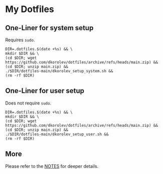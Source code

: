# My Dotfiles

## One-Liner for system setup

Requires `sudo`.

```
DIR=.dotfiles.$(date +%s) && \
mkdir $DIR && \
(cd $DIR; wget https://github.com/dkorolev/dotfiles/archive/refs/heads/main.zip) &&
(cd $DIR; unzip main.zip) &&
./$DIR/dotfiles-main/dkorolev_setup_system.sh &&
(rm -rf $DIR)
```

## One-Liner for user setup

Does not require `sudo`.

```
DIR=.dotfiles.$(date +%s) && \
mkdir $DIR && \
(cd $DIR; wget https://github.com/dkorolev/dotfiles/archive/refs/heads/main.zip) &&
(cd $DIR; unzip main.zip) &&
./$DIR/dotfiles-main/dkorolev_setup_user.sh &&
(rm -rf $DIR)
```

## More

Please refer to the [NOTES](https://github.com/dkorolev/dotfiles/blob/main/NOTES.md) for deeper details.
